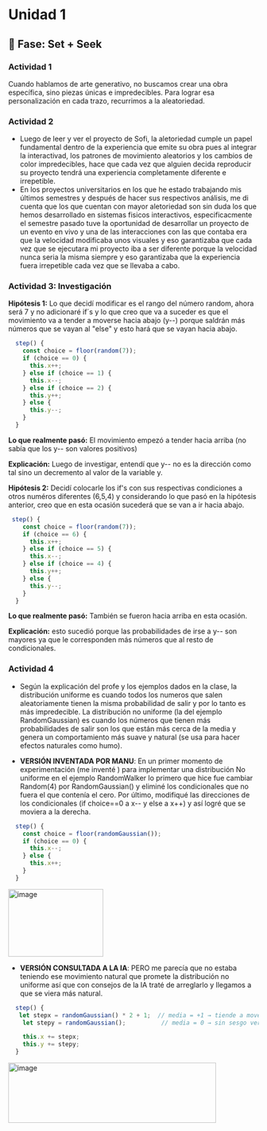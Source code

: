 # Unidad 1

## 🔎 Fase: Set + Seek

### Actividad 1

Cuando hablamos de arte generativo, no buscamos crear una obra específica, sino piezas únicas e impredecibles. Para lograr esa personalización en cada trazo, recurrimos a la aleatoriedad.

### Actividad 2

- Luego de leer y ver el proyecto de Sofi, la aletoriedad cumple un papel fundamental dentro de la experiencia que emite su obra pues al integrar la interactivad, los patrones de movimiento aleatorios y los cambios de color impredecibles, hace que cada vez que alguien decida reproducir su proyecto tendrá una experiencia completamente diferente e irrepetible.
- En los proyectos universitarios en los que he estado trabajando mis últimos semestres y después de hacer sus respectivos análisis, me di cuenta que los que cuentan con mayor aletoriedad son sin duda los que hemos desarrollado en sistemas fisicos interactivos, especificacmente el semestre pasado tuve la oportunidad de desarrollar un proyecto de un evento en vivo y una de las interacciones con las que contaba era que la velocidad modificaba unos visuales y eso garantizaba que cada vez que se ejecutara mi proyecto iba a ser diferente porque la velocidad nunca seria la misma siempre y eso garantizaba que la experiencia fuera irrepetible cada vez que se llevaba a cabo.

### Actividad 3: Investigación 


**Hipótesis 1:** Lo que decidí modificar es el rango del número random, ahora será 7 y  no adicionaré if´s y lo que creo que va a suceder es que el movimiento va a tender a moverse hacia abajo (y--) porque saldrán más números que se vayan al "else" y esto hará que se vayan hacia abajo.

```js
  step() {
    const choice = floor(random(7));
    if (choice == 0) {
      this.x++;
    } else if (choice == 1) {
      this.x--;
    } else if (choice == 2) {
      this.y++;
    } else {
      this.y--;
    }
  }
```

**Lo que realmente pasó:** El movimiento empezó a tender hacia arriba (no sabía que los y-- son valores positivos) 

**Explicación:** Luego de investigar, entendí que y-- no es la dirección como tal sino un decremento al valor de la variable y.

**Hipótesis 2:** Decidí colocarle los if's con sus respectivas condiciones a otros numéros diferentes (6,5,4) y considerando lo que pasó en la hipótesis anterior, creo que en esta ocasión sucederá que se van a ir hacia abajo. 

```js
 step() {
    const choice = floor(random(7));
    if (choice == 6) {
      this.x++;
    } else if (choice == 5) {
      this.x--;
    } else if (choice == 4) {
      this.y++;
    } else {
      this.y--;
    }
  }
```
**Lo que realmente pasó:** También se fueron hacia arriba en esta ocasión.

**Explicación:** esto sucedió porque las probabilidades de irse a y-- son mayores ya que le corresponden más números que al resto de condicionales. 

### Actividad 4

- Según la explicación del profe y los ejemplos dados en la clase, la distribución uniforme es cuando todos los numeros que salen aleatoriamente tienen la misma probabilidad de salir y por lo tanto es más impredecible. La distribución no uniforme (la del ejemplo RandomGaussian) es cuando los números que tienen más probabilidades de salir son los que están más cerca de la media y genera un comportamiento más suave y natural (se usa para hacer efectos naturales como humo).

- **VERSIÓN INVENTADA POR MANU**: En un primer momento de experimentación  (me inventé ) para implementar una distribución No uniforme en el ejemplo RandomWalker lo  primero que hice fue cambiar Random(4) por RandomGaussian() y eliminé los condicionales que no fuera el que contenía el cero. Por último, modifiqué las direcciones de los condicionales (if choice==0 a x-- y else a x++) y así logré que se moviera a la derecha.

```js
  step() {
    const choice = floor(randomGaussian());
    if (choice == 0) {
      this.x--;
    } else {
      this.x++;
    }
  }
```
<img width="191" height="136" alt="image" src="https://github.com/user-attachments/assets/9bdc45d9-9fa9-49ce-8f3d-0a6f01102b40" />

- **VERSIÓN CONSULTADA A LA IA**: PERO me parecía que no estaba teniendo ese movimiento natural que promete la distribución no uniforme así que con consejos de la IA traté de arreglarlo y llegamos a que se viera más natural.
  
```js
  step() {
   let stepx = randomGaussian() * 2 + 1;  // media = +1 → tiende a moverse a la derecha
    let stepy = randomGaussian();          // media = 0 → sin sesgo vertical

    this.x += stepx;
    this.y += stepy;
  }
```
<img width="418" height="121" alt="image" src="https://github.com/user-attachments/assets/d5f23208-172b-44de-b7ff-6ce2058b0512" />




